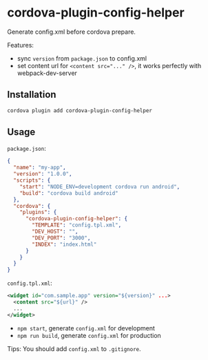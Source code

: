 # cordova-plugin-config-helper

Generate config.xml before cordova prepare.

Features:

 * sync `version` from `package.json` to config.xml
 * set content url for `<content src="..." />`, it works perfectly with webpack-dev-server

## Installation

```bash
cordova plugin add cordova-plugin-config-helper
```

## Usage

`package.json`:

```json
{
  "name": "my-app",
  "version": "1.0.0",
  "scripts": {
    "start": "NODE_ENV=development cordova run android",
    "build": "cordova build android"
  },
  "cordova": {
    "plugins": {
      "cordova-plugin-config-helper": {
        "TEMPLATE": "config.tpl.xml",
        "DEV_HOST": "",
        "DEV_PORT": "3000",
        "INDEX": "index.html"
      }
    }
  }
}
```

`config.tpl.xml`:

```xml
<widget id="com.sample.app" version="${version}" ...>
  <content src="${url}" />
  ...
</widget>
```

 * `npm start`, generate `config.xml` for development
 * `npm run build`, generate `config.xml` for production

Tips: You should add `config.xml` to `.gitignore`.
